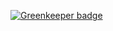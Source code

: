 
[![Greenkeeper badge](https://badges.greenkeeper.io/zanjs/squirrel-html5.svg)](https://greenkeeper.io/)
